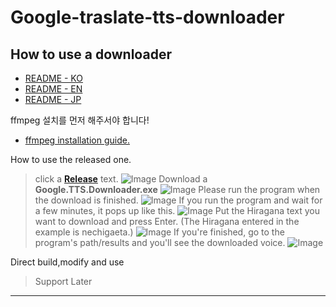 Google-traslate-tts-downloader
==============================
How to use a downloader
-------------------------
- [README - KO](https://github.com/moole100/Google-traslate-tts-downloader/blob/main/README.md)
- [README - EN](https://github.com/moole100/Google-traslate-tts-downloader/blob/main/README%20-%20EN.md)
- [README - JP](https://github.com/moole100/Google-traslate-tts-downloader/blob/main/README%20-%20JP.md)

ffmpeg 설치를 먼저 해주서야 합니다!
- [ffmpeg installation guide.](https://github.com/moole100/Google-traslate-tts-downloader/blob/main/ffmpeg%20installation%20guide%20-%20EN.md)


How to use the released one.
>click a **[Release](https://github.com/moole100/Google-traslate-tts-downloader/releases)** text.
![Image](https://media.discordapp.net/attachments/699182482985058314/780007696069296158/unknown.png?width=1239&height=697)
>Download a **Google.TTS.Downloader.exe**
![Image](https://cdn.discordapp.com/attachments/699182482985058314/780008182708961300/unknown.png)
>Please run the program when the download is finished.
![Image](https://cdn.discordapp.com/attachments/699182482985058314/780008696934957066/unknown.png)
>If you run the program and wait for a few minutes, it pops up like this.
![Image](https://cdn.discordapp.com/attachments/699182482985058314/780008948563443742/unknown.png)
>Put the Hiragana text you want to download and press Enter. (The Hiragana entered in the example is nechigaeta.)
![Image](https://cdn.discordapp.com/attachments/699182482985058314/780011009728315412/unknown.png)
>If you're finished, go to the program's path/results and you'll see the downloaded voice.
![Image](https://media.discordapp.net/attachments/699182482985058314/780023983247982612/unknown.png?width=786&height=698)

Direct build,modify and use
>Support Later
--------------------------------------------------------------------------------------------------------------------------------------------------------------------------------------------------------------------
